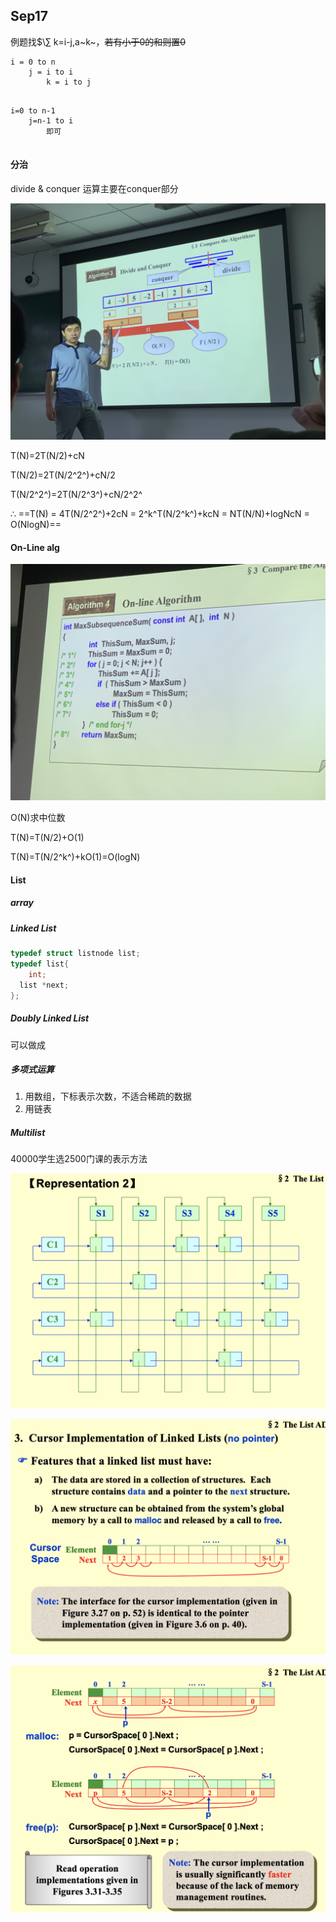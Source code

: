

## Sep17

例题找$\∑ k=i-j,a~k~​，~~若有小于0的和则置0~~

```
i = 0 to n
	j = i to i
		k = i to j
		
```



```
i=0 to n-1
	j=n-1 to i
		即可
		
```

#### 分治

divide & conquer 运算主要在conquer部分

![IMG_7905](Sep17.assets/IMG_7905.jpg)

T(N)=2T(N/2)+cN

T(N/2)=2T(N/2^2^)+cN/2

T(N/2^2^)=2T(N/2^3^)+cN/2^2^

∴ ==T(N) = 4T(N/2^2^)+2cN = 2^k^T(N/2^k^)+kcN = NT(N/N)+logNcN = O(NlogN)==

#### On-Line alg

![IMG_7906](Sep17.assets/IMG_7906.jpg)

O(N)求中位数

T(N)=T(N/2)+O(1)

T(N)=T(N/2^k^)+kO(1)=O(logN)



#### List

##### array

##### Linked List

```c
typedef struct listnode list;
typedef list{
	int;
  list *next;
};
```

##### Doubly Linked List

可以做成



##### 多项式运算

1. 用数组，下标表示次数，不适合稀疏的数据
2. 用链表



##### Multilist

40000学生选2500门课的表示方法

![image-20190917112324919](Sep17.assets/image-20190917112324919.png)

![image-20190917112433077](Sep17.assets/image-20190917112433077.png)

![image-20190917112601707](Sep17.assets/image-20190917112601707.png)